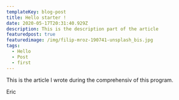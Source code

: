 ```yaml
---
templateKey: blog-post
title: Hello starter !
date: 2020-05-17T20:31:40.929Z
description: This is the description part of the article
featuredpost: true
featuredimage: /img/filip-mroz-190741-unsplash_bis.jpg
tags:
  - Hello
  - Post
  - first
---
```

This is the article I wrote during the comprehensiv of this program.

Eric